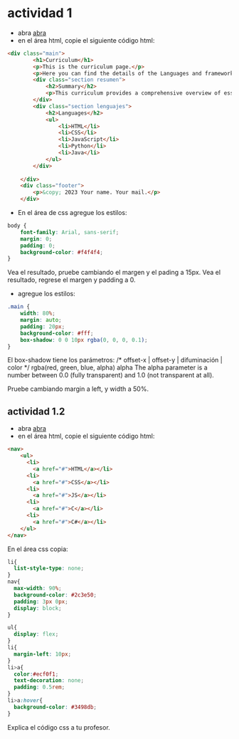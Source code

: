 # actividad 1

* abra [abra](https://codi.link/%7C%7C)
* en el área html, copie el siguiente código html:
```html
<div class="main">
        <h1>Curriculum</h1>
        <p>This is the curriculum page.</p>
        <p>Here you can find the details of the Languages and frameworks.</p>
        <div class="section resumen">
            <h2>Summary</h2>
            <p>This curriculum provides a comprehensive overview of essential topics in computer science, designed to equip students with the necessary skills for a career in technology.</p>
        </div>
        <div class="section lenguajes">
            <h2>Languages</h2>
            <ul>
                <li>HTML</li>
                <li>CSS</li>
                <li>JavaScript</li>
                <li>Python</li>
                <li>Java</li>
            </ul>
        </div>
        
    </div>
    <div class="footer">
        <p>&copy; 2023 Your name. Your mail.</p>  
    </div>
```
* En el área de css agregue los estilos:

```css
body {
    font-family: Arial, sans-serif;
    margin: 0;
    padding: 0;
    background-color: #f4f4f4;
}
```
Vea el resultado, pruebe cambiando el margen y el pading a 15px.
Vea el resultado, regrese el margen y padding a 0.

* agregue los estilos:
```css
.main {
    width: 80%;
    margin: auto;
    padding: 20px;
    background-color: #fff;
    box-shadow: 0 0 10px rgba(0, 0, 0, 0.1);
}
```

El box-shadow tiene los parámetros: 
/* offset-x | offset-y | difuminación | color */
rgba(red, green, blue, alpha) alpha The alpha parameter is a number between 0.0 (fully transparent) and 1.0 (not transparent at all).

Pruebe cambiando margin a left, y width a 50%.

## actividad 1.2

* abra [abra](https://codi.link/%7C%7C)
* en el área html, copie el siguiente código html:

```html
<nav>
    <ul>
      <li>
        <a href="#">HTML</a></li>
      <li>
        <a href="#">CSS</a></li>
      <li>
        <a href="#">JS</a></li>
      <li>
        <a href="#">C</a></li>
      <li>
        <a href="#">C#</a></li>
    </ul>
</nav>
```
En el área css copia:
```css
li{
  list-style-type: none;
}
nav{
  max-width: 90%;
  background-color: #2c3e50;
  padding: 3px 0px;
  display: block;
}

ul{
  display: flex;
}
li{
  margin-left: 10px;
}
li>a{
  color:#ecf0f1;
  text-decoration: none;
  padding: 0.5rem;
}
li>a:hover{
  background-color: #3498db;
}
```

Explica el código css a tu profesor.


